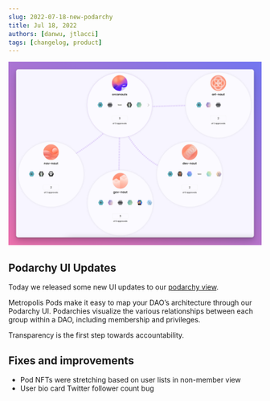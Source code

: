 ```yaml
---
slug: 2022-07-18-new-podarchy
title: Jul 18, 2022
authors: [danwu, jtlacci]
tags: [changelog, product]
---
```


![New Podarchy](./new-podarchy.png)

## Podarchy UI Updates
Today we released some new UI updates to our [podarchy view](https://pod.xyz/podarchy/orcanauts).

<!--truncate-->

Metropolis Pods make it easy to map your DAO’s architecture through our Podarchy UI. Podarchies visualize the various relationships between each group within a DAO, including membership and privileges.

Transparency is the first step towards accountability.

## Fixes and improvements

- Pod NFTs were stretching based on user lists in non-member view
- User bio card Twitter follower count bug